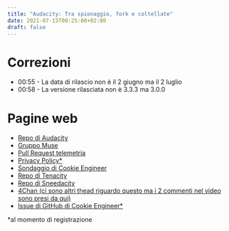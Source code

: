 ```yaml
---
title: "Audacity: Tra spionaggio, fork e coltellate"
date: 2021-07-15T00:25:00+02:00
draft: false
---
```


# Correzioni
+ 00:55 - La data di rilascio non è il 2 giugno ma il 2 luglio
+ 00:58 - La versione rilasciata non è 3.3.3 ma 3.0.0

# Pagine web

+ [Repo di Audacity](https://github.com/audacity/audacity)
+ [Gruppo Muse](https://mu.se/)
+ [Pull Request telemetria](https://github.com/audacity/audacity/pull/835)
+ [Privacy Policy*](https://web.archive.org/web/20210714214034/https://www.audacityteam.org/about/desktop-privacy-notice/)
+ [Sondaggio di Cookie Engineer](https://web.archive.org/web/20210705182315/https://github.com/cookiengineer/audacity/issues/18)
+ [Repo di Tenacity](https://github.com/tenacityteam/tenacity)
+ [Repo di Sneedacity](https://github.com/Sneeds-Feed-and-Seed/sneedacity)
+ [4Chan (ci sono altri thead riguardo questo ma i 2 commenti nel video sono presi da qui)](https://boards.4channel.org/g/thread/82418711)
+ [Issue di GitHub di Cookie Engineer*](https://web.archive.org/web/20210714215157/https://github.com/tenacityteam/tenacity/issues/99)

*al momento di registrazione